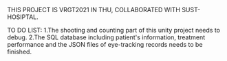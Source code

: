 THIS PROJECT IS VRGT2021 IN THU, COLLABORATED WITH SUST-HOSIPTAL.

TO DO LIST:
1.The shooting and counting part of this unity project needs to debug.
2.The SQL database including patient's information, treatment performance and the JSON files of eye-tracking records needs to be finished.

